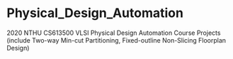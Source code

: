 # Physical_Design_Automation
2020 NTHU CS613500 VLSI Physical Design Automation Course Projects (include Two-way Min-cut Partitioning, Fixed-outline Non-Slicing Floorplan Design)
